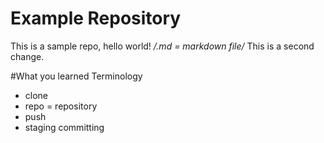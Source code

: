 # Example Repository
This is a sample repo, hello world!
*/.md = markdown file/*
This is a second change.

#What you learned
Terminology
- clone
- repo = repository
- push
- staging committing